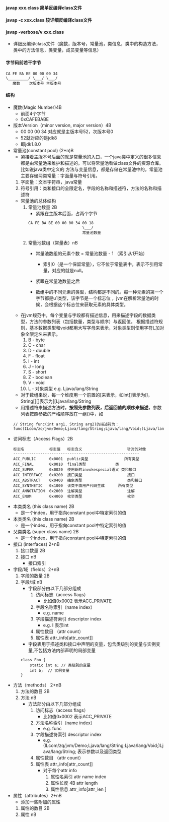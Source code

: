 #### javap xxx.class 简单反编译class文件
#### javap -c xxx.class 较详细反编译class文件
#### javap -verbose/v xxx.class 
* 详细反编译class文件（魔数，版本号，常量池，类信息，类中的构造方法，类中的方法信息，类变量，成员变量等信息）
#### 字节码前若干字节
```
CA FE BA BE 00 00 00 34
\_________/ \___/ \___/
   魔数    次版本号 主版本号
```
#### 结构
* 魔数(Magic Number)4B
    * 前面4个字节
    * 0xCAFEBABE
* 版本Version（minor version, major version）4B
    * 00 00 00 34 对应就是主版本号52，次版本号0
    * 52就对应的是jdk8
    * 即jdk1.8.0
* 常量池(constant pool) (2+n)B
    * 紧接着主版本号后面的就是常量池的入口，一个java类中定义的很多信息
        都是由常量池来维护和描述的。可以将常量池看做class文件的资源仓库。比如说java类中定义的
        方法与变量信息，都是存储在常量池中的，常量池主要存储两类常量：字面量与符号引用。
    1. 字面量：文本字符串，java常量
    2. 符号引用：类和接口的全限定名，字段的名称和描述符，方法的名称和描述符
    * 常量池的总体结构
        1. 常量池数量 2B
            * 紧跟在主版本后面，占两个字节
            ```
            CA FE BA BE 00 00 00 34 00 18
                                    \___/
                                    常量池数量
            ```
        2. 常量池数组（常量表）nB
            * 常量池数组的元素个数 = 常量池数量 - 1 （索引从1开始）
                * 索引0（是一个保留常量），它不位于常量表中，表示不引用常量，对应的就是null。
                
            * 紧跟在常量池数量之后
            * 数组中的不同元素的类型，结构都是不同的。每一种元素的第一个字节都是u1类型，该字节是一个标志位
                ，jvm在解析常量池的时候，会根据这个标志位来获取元素的具体类型。
    * 在jvm规范中，每个变量与字段都有描述信息，用来描述字段的数据类型，方法的参数列表（包括数量，类型与顺序）与返回值。
        根据描述符规则，基本数据类型和void都用大写字母来表示，对象类型则使用字符L加对象全限定名来表示。
        1. B - byte
        2. C - char
        3. D - double
        4. F - float
        5. I - int
        6. J - long
        7. S - short
        8. Z - boolean
        9. V - void
        10. L - 对象类型 e.g. Ljava/lang/String
    * 对于数组来说，每一个维度用一个前置的[来表示，如int[]表示为[I，String[][]表示为[[Ljava/lang/String
    * 用描述符来描述方法时，**按照先参数列表，后返回值的顺序来描述**，参数列表按照参数的严格顺序放在一组()中，如
    ```
    // String func(int arg1, String arg2)的描述符为：
    func(ILcom/zq/jvm/Demo;Ljava/lang/String;Ljava/lang/Void;)Ljava/lang/String;
    ```             
* 访问标志（Access Flags）2B
    ```
    标志名           标志值	标志含义	                针对的对像
    --------------------------------------------------------
    ACC_PUBLIC	    0x0001	public类型	            所有类型
    ACC_FINAL	    0x0010	final类型	            类
    ACC_SUPER	    0x0020	使用新的invokespecial语义	类和接口
    ACC_INTERFACE	0x0200	接口类型	                接口
    ACC_ABSTRACT	0x0400	抽象类型	                类和接口
    ACC_SYNTHETIC	0x1000	该类不由用户代码生成	    所有类型
    ACC_ANNOTATION 	0x2000	注解类型	                注解
    ACC_ENUM  	    0x4000	枚举类型	                枚举
    ```
* 本类类名 (this class name) 2B
    * 是一个index，用于指向constant pool中特定索引的值
* 本类类名 (this class name) 2B
    * 是一个index，用于指向constant pool中特定索引的值
* 父类类名 (super class name) 2B
    * 是一个index，用于指向constant pool中特定索引的值
* 接口 (interfaces) 2+nB
    1. 接口数量 2B
    2. 接口 nB
        * 接口索引
* 字段/域（fields）2+nB
    1. 字段的数量 2B
    2. 字段/域 nB
        * 字段部分由以下几部分组成
            1. 访问标志（access flags）
                * 比如值0x0002 表示ACC_PRIVATE
            2. 字段名称索引（name index）
                * e.g. name
            3. 字段描述符索引 descriptor index
                * e.g. I 表示int
            4. 属性数目 （attr count）
            5. 属性表 attr_info[attr_count]]
        * 字段表用于描述类和接口中声明的变量，包含类级别的变量与实例变量,不包括方法内部声明的局部变量
        ```
        class Foo {
            static int a; // 类级别的变量
            int b;  // 实例变量
        }
        ```
* 方法（methods） 2+nB
    1. 方法的数目 2B
    2. 方法 nB
        * 方法部分由以下几部分组成
            1. 访问标志（access flags）
                * 比如值0x0002 表示ACC_PRIVATE
            2. 方法名称索引（name index）
                * e.g. func
            3. 字段描述符索引 descriptor index
                * e.g. (ILcom/zq/jvm/Demo;Ljava/lang/String;Ljava/lang/Void;)Ljava/lang/String; 表示参数以及返回类型
            4. 属性数目 （attr count）
            5. 属性表 attr_info[attr_count]]
                * 对于每个attr info
                    1. 属性名索引 attr name index
                    2. 属性长度 4B attr length
                    3. 属性信息 attr_info[attr_len
                    ]
* 属性（attributes）2+nB
    * 添加一些附加的属性
    1. 属性的数目 2B
    2. 属性 nB
        
    

